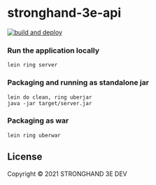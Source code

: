 # stronghand-3e-api

[![build and deploy](https://github.com/saingsab/stronghand-3e-api/actions/workflows/build_deploy.yml/badge.svg)](https://github.com/saingsab/stronghand-3e-api/actions/workflows/build_deploy.yml)

### Run the application locally

`lein ring server`

### Packaging and running as standalone jar

```
lein do clean, ring uberjar
java -jar target/server.jar
```

### Packaging as war

`lein ring uberwar`

## License

Copyright © 2021 STRONGHAND 3E DEV
